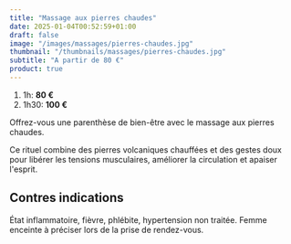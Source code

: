 ```yaml
---
title: "Massage aux pierres chaudes"
date: 2025-01-04T00:52:59+01:00
draft: false
image: "/images/massages/pierres-chaudes.jpg"
thumbnail: "/thumbnails/massages/pierres-chaudes.jpg"
subtitle: "A partir de 80 €"
product: true
---
```


1. 1h: __80 €__
1. 1h30: __100 €__

Offrez-vous une parenthèse de bien-être avec le massage aux pierres chaudes.

Ce rituel combine des pierres volcaniques chauffées et des gestes doux pour libérer les tensions musculaires, 
améliorer la circulation et apaiser l'esprit.


## Contres indications

État inflammatoire, fièvre, phlébite, hypertension non traitée.
Femme enceinte à préciser lors de la prise de rendez-vous. 